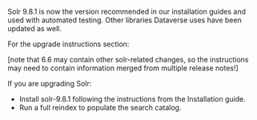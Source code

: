 Solr 9.8.1 is now the version recommended in our installation guides and used with automated testing. Other libraries Dataverse uses have been updated as well.

For the upgrade instructions section:

[note that 6.6 may contain other solr-related changes, so the instructions may need to contain information merged from multiple release notes!]

If you are upgrading Solr:
 - Install solr-9.8.1 following the instructions from the Installation guide.
 - Run a full reindex to populate the search catalog.
